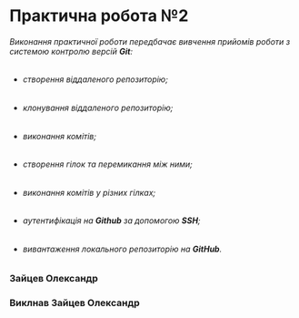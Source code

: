 # Практична робота №2
###### Виконання практичної роботи передбачає вивчення прийомів роботи з системою контролю версій **Git**:
* ###### створення віддаленого репозиторію;
* ###### клонування віддаленого репозиторію;
* ###### виконання комітів;
* ###### створення гілок та перемикання між ними;
* ###### виконання комітів у різних гілках;
* ###### аутентифікація на **Github** за допомогою **SSH**;
* ###### вивантаження локального репозиторію на **GitHub**.
### Зайцев Олександр
### Виклнав Зайцев Олександр
